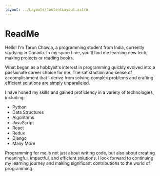 ```yaml
---
layout: ../Layouts/ContentLayout.astro
---
```


# ReadMe

Hello! I'm Tarun Chawla, a programming student from India, currently studying in Canada. In my spare time, you'll find me learning new tech, making projects or reading books.

What began as a hobbyist's interest in programming quickly evolved into a passionate career choice for me. The satisfaction and sense of accomplishment that I derive from solving complex problems and crafting efficient solutions are simply unparalleled.

I have honed my skills and gained proficiency in a variety of technologies, including:

- Python
- Data Structures
- Algorithms
- JavaScript
- React
- Redux
- Django
- Many More

Programming for me is not just about writing code, but also about creating meaningful, impactful, and efficient solutions. I look forward to continuing my learning journey and making significant contributions to the world of programming.
